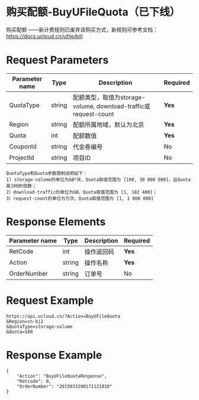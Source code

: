 # 购买配额-BuyUFileQuota（已下线）

购买配额 ——新计费规则已废弃该购买方式，新规则可参考文档：https://docs.ucloud.cn/ufile/bill

# Request Parameters
|Parameter name|Type|Description|Required|
|---|---|---|---|
|QuotaType|string|配额类型，取值为storage-volume, download-traffic或request-count|**Yes**|
|Region|string|配额所属地域，默认为北京|**Yes**|
|Quota|int|配额数值|**Yes**|
|CouponId|string|代金券编号|No|
|ProjectId|string|项目ID|No|

```
QuotaType和Quota参数限制说明如下：
1) storage-volome的单位为GB*天，Quota取值范围为 [100, 30 000 000]，且Quota是100的倍数；
2）download-traffic的单位为GB，Quota取值范围为 [1, 102 400]；
3）request-count的单位为万次，Quota取值范围为 [1, 1 000 000]
```

# Response Elements
|Parameter name|Type|Description|Required|
|---|---|---|---|
|RetCode|int|操作返回码|**Yes**|
|Action|string|操作名称|**Yes**|
|OrderNumber|string|订单号|No|

# Request Example
```
https://api.ucloud.cn/?Action=BuyUFileQuota
&Region=cn-bj2
&QuotaType=storage-volume
&Quota=100
```
# Response Example
```
{
    "Action": "BuyUFileQuotaResponse",
    "Retcode": 0,
    "OrderNumber": "2015033100171121010"
}
```

